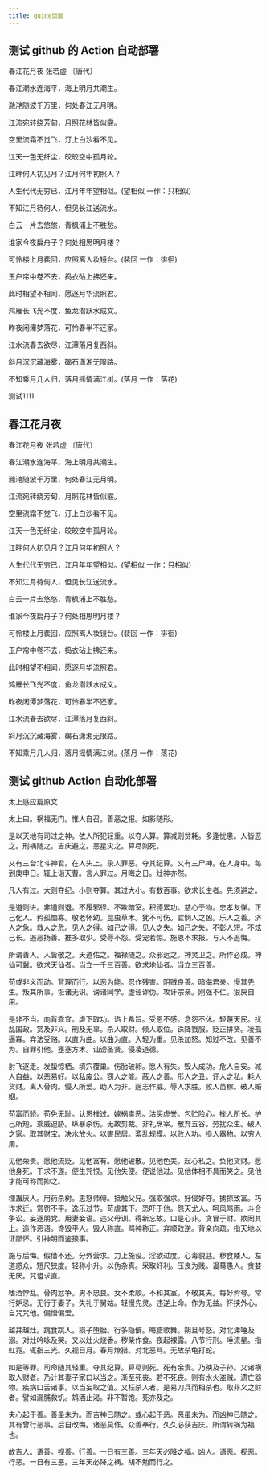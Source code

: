 ```yaml
---
title: guide页面
---
```


## 测试 github 的 Action 自动部署

春江花月夜
张若虚 〔唐代〕

春江潮水连海平，海上明月共潮生。

滟滟随波千万里，何处春江无月明。

江流宛转绕芳甸，月照花林皆似霰。

空里流霜不觉飞，汀上白沙看不见。

江天一色无纤尘，皎皎空中孤月轮。

江畔何人初见月？江月何年初照人？

人生代代无穷已，江月年年望相似。(望相似 一作：只相似)

不知江月待何人，但见长江送流水。

白云一片去悠悠，青枫浦上不胜愁。

谁家今夜扁舟子？何处相思明月楼？

可怜楼上月裴回，应照离人妆镜台。(裴回 一作：徘徊)

玉户帘中卷不去，捣衣砧上拂还来。

此时相望不相闻，愿逐月华流照君。

鸿雁长飞光不度，鱼龙潜跃水成文。

昨夜闲潭梦落花，可怜春半不还家。

江水流春去欲尽，江潭落月复西斜。

斜月沉沉藏海雾，碣石潇湘无限路。

不知乘月几人归，落月摇情满江树。(落月 一作：落花)

测试1111

## 春江花月夜

春江花月夜
张若虚 〔唐代〕

春江潮水连海平，海上明月共潮生。

滟滟随波千万里，何处春江无月明。

江流宛转绕芳甸，月照花林皆似霰。

空里流霜不觉飞，汀上白沙看不见。

江天一色无纤尘，皎皎空中孤月轮。

江畔何人初见月？江月何年初照人？

人生代代无穷已，江月年年望相似。(望相似 一作：只相似)

不知江月待何人，但见长江送流水。

白云一片去悠悠，青枫浦上不胜愁。

谁家今夜扁舟子？何处相思明月楼？

可怜楼上月裴回，应照离人妆镜台。(裴回 一作：徘徊)

玉户帘中卷不去，捣衣砧上拂还来。

此时相望不相闻，愿逐月华流照君。

鸿雁长飞光不度，鱼龙潜跃水成文。

昨夜闲潭梦落花，可怜春半不还家。

江水流春去欲尽，江潭落月复西斜。

斜月沉沉藏海雾，碣石潇湘无限路。

不知乘月几人归，落月摇情满江树。(落月 一作：落花)

## 测试 github Action 自动化部署

太上感应篇原文

太上曰。祸福无门。惟人自召。善恶之报。如影随形。

是以天地有司过之神。依人所犯轻重。以夺人算。算减则贫耗。多逢忧患。人皆恶之。刑祸随之。吉庆避之。恶星灾之。算尽则死。

又有三台北斗神君。在人头上。录人罪恶。夺其纪算。又有三尸神。在人身中。每到庚申日。辄上诣天曹。言人罪过。月晦之日。灶神亦然。

凡人有过。大则夺纪。小则夺算。其过大小。有数百事。欲求长生者。先须避之。

是道则进。非道则退。不履邪径。不欺暗室。积德累功。慈心于物。忠孝友悌。正己化人。矜孤恤寡。敬老怀幼。昆虫草木。犹不可伤。宜悯人之凶。乐人之善。济人之急。救人之危。见人之得。如己之得。见人之失。如己之失。不彰人短。不炫己长。遏恶扬善。推多取少。受辱不怨。受宠若惊。施恩不求报。与人不追悔。

所谓善人。人皆敬之。天道佑之。福禄随之。众邪远之。神灵卫之。所作必成。神仙可冀。欲求天仙者。当立一千三百善。欲求地仙者。当立三百善。

苟或非义而动。背理而行。以恶为能。忍作残害。阴贼良善。暗侮君亲。慢其先生。叛其所事。诳诸无识。谤诸同学。虚诬诈伪。攻讦宗亲。刚强不仁。狠戾自用。

是非不当。向背乖宜。虐下取功。谄上希旨。受恩不感。念怨不休。轻蔑天民。扰乱国政。赏及非义。刑及无辜。杀人取财。倾人取位。诛降戮服。贬正排贤。凌孤逼寡。弃法受赂。以直为曲。以曲为直。入轻为重。见杀加怒。知过不改。见善不为。自罪引他。壅塞方术。讪谤圣贤。侵凌道德。

射飞逐走。发蛰惊栖。填穴覆巢。伤胎破卵。愿人有失。毁人成功。危人自安。减人自益。以恶易好。以私废公。窃人之能。蔽人之善。形人之丑。讦人之私。耗人货财。离人骨肉。侵人所爱。助人为非。逞志作威。辱人求胜。败人苗稼。破人婚姻。

苟富而骄。苟免无耻。认恩推过。嫁祸卖恶。沽买虚誉。包贮险心。挫人所长。护己所短。乘威迫胁。纵暴杀伤。无故剪裁。非礼烹宰。散弃五谷。劳扰众生。破人之家。取其财宝。决水放火。以害民居。紊乱规模。以败人功。损人器物。以穷人用。

见他荣贵。愿他流贬。见他富有。愿他破散。见他色美。起心私之。负他货财。愿他身死。干求不遂。便生咒恨。见他失便。便说他过。见他体相不具而笑之。见他才能可称而抑之。

埋蛊厌人。用药杀树。恚怒师傅。抵触父兄。强取强求。好侵好夺。掳掠致富。巧诈求迁。赏罚不平。逸乐过节。苛虐其下。恐吓于他。怨天尤人。呵风骂雨。斗合争讼。妄逐朋党。用妻妾语。违父母训。得新忘故。口是心非。贪冒于财。欺罔其上。造作恶语。谗毁平人。毁人称直。骂神称正。弃顺效逆。背亲向疏。指天地以证鄙怀。引神明而鉴猥事。

施与后悔。假借不还。分外营求。力上施设。淫欲过度。心毒貌慈。秽食餧人。左道惑众。短尺狭度。轻称小升。以伪杂真。采取奸利。压良为贱。谩蓦愚人。贪婪无厌。咒诅求直。

嗜酒悖乱。骨肉忿争。男不忠良。女不柔顺。不和其室。不敬其夫。每好矜夸。常行妒忌。无行于妻子。失礼于舅姑。轻慢先灵。违逆上命。作为无益。怀挟外心。自咒咒他。偏憎偏爱。

越井越灶。跳食跳人。损子堕胎。行多隐僻。晦腊歌舞。朔旦号怒。对北涕唾及溺。对灶吟咏及哭。又以灶火烧香。秽柴作食。夜起裸露。八节行刑。唾流星。指虹霓。辄指三光。久视日月。春月燎猎。对北恶骂。无故杀龟打蛇。

如是等罪。司命随其轻重。夺其纪算。算尽则死。死有余责。乃殃及子孙。又诸横取人财者。乃计其妻子家口以当之。渐至死丧。若不死丧。则有水火盗贼。遗亡器物。疾病口舌诸事。以当妄取之值。又枉杀人者。是易刀兵而相杀也。取非义之财者。譬如漏脯救饥。鸩酒止渴。非不暂饱。死亦及之。

夫心起于善。善虽未为。而吉神已随之。或心起于恶。恶虽未为。而凶神已随之。其有曾行恶事。后自改悔。诸恶莫作。众善奉行。久久必获吉庆。所谓转祸为福也。

故吉人。语善。视善。行善。一日有三善。三年天必降之福。凶人。语恶。视恶。行恶。一日有三恶。三年天必降之祸。胡不勉而行之。